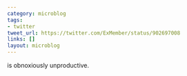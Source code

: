 ```yaml
---
category: microblog
tags:
- twitter
tweet_url: https://twitter.com/ExMember/status/902697008
links: []
layout: microblog
---
```

is obnoxiously unproductive.
